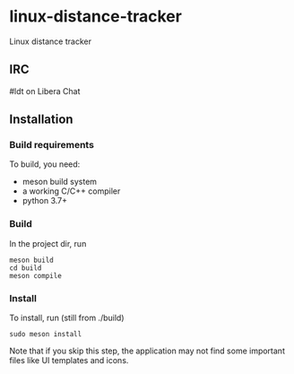 # linux-distance-tracker
Linux distance tracker

## IRC

#ldt on Libera Chat

## Installation

### Build requirements

To build, you need:

* meson build system
* a working C/C++ compiler
* python 3.7+

### Build
In the project dir, run

```
meson build
cd build
meson compile
```

### Install

To install, run (still from ./build)

```
sudo meson install
```

Note that if you skip this step, the application may not find some important files like UI templates and icons.

